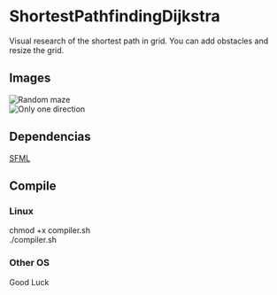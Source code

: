 # ShortestPathfindingDijkstra
Visual research of the shortest path in grid. You can add obstacles and resize the grid.  

## Images
![Random maze](https://github.com/ccritne/ShortestPathfindingDijkstra/blob/main/img/maze1.png)  
![Only one direction](https://github.com/ccritne/ShortestPathfindingDijkstra/blob/main/img/maze2.png)  

## Dependencias
[SFML](https://www.sfml-dev.org/)   

## Compile 
### Linux
chmod +x compiler.sh  
./compiler.sh
### Other OS
Good Luck
